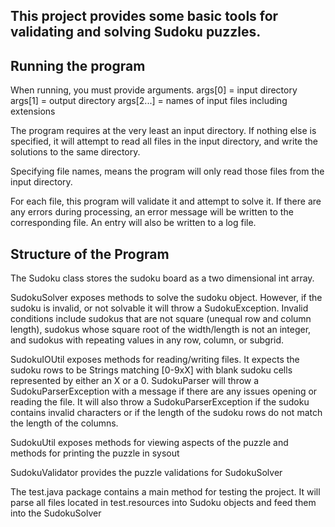 ## This project provides some basic tools for validating and solving Sudoku puzzles.

## Running the program

When running, you must provide arguments. 
args[0] = input directory
args[1] = output directory
args[2...] = names of input files including extensions

The program requires at the very least an input directory. If nothing else is specified, it will attempt to read all files in the input directory, and write the solutions to the same directory. 

Specifying file names, means the program will only read those files from the input directory.

For each file, this program will validate it and attempt to solve it. If there are any errors during processing, an error message will be written to the corresponding file. An entry will also be written to a log file.

## Structure of the Program

The Sudoku class stores the sudoku board as a two dimensional int array.

SudokuSolver exposes methods to solve the sudoku object.
However, if the sudoku is invalid, or not solvable it will throw a SudokuException.
Invalid conditions include sudokus that are not square (unequal row and column length), sudokus whose square root of the width/length is not an integer, and sudokus with repeating values in any row, column, or subgrid.

SudokuIOUtil exposes methods for reading/writing files. It expects the sudoku rows to be Strings matching [0-9xX] with blank sudoku cells represented by either an X or a 0. 
SudokuParser will throw a SudokuParserException with a message if there are any issues opening 
or reading the file. It will also throw a SudokuParserException if the sudoku contains invalid characters
or if the length of the sudoku rows do not match the length of the columns.

SudokuUtil exposes methods for viewing aspects of the puzzle and methods for printing the puzzle in sysout

SudokuValidator provides the puzzle validations for SudokuSolver 

The test.java package contains a main method for testing the project. It will parse all files located in test.resources into Sudoku objects and feed them into the SudokuSolver
